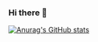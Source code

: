 ### Hi there 👋

[![Anurag's GitHub stats](https://github-readme-stats.vercel.app/api?username=gauribhardwaj)](https://github.com/anuraghazra/github-readme-stats)

